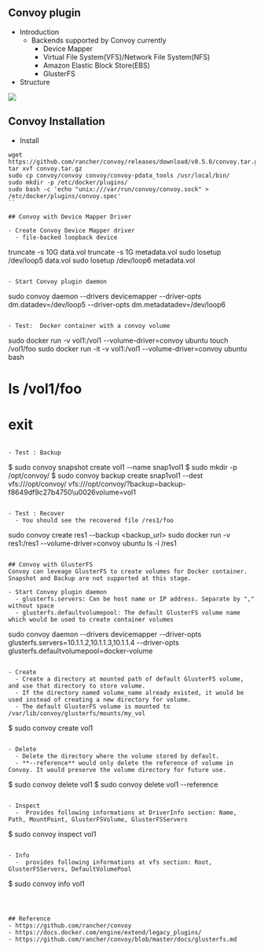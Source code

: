 
## Convoy plugin
- Introduction
  - Backends supported by Convoy currently
    - Device Mapper
    - Virtual File System(VFS)/Network File System(NFS)
    - Amazon Elastic Block Store(EBS)
    - GlusterFS
- Structure

![](http://img.scoop.it/qhnikgXThUYMjh8Ll8RuQzl72eJkfbmt4t8yenImKBVvK0kTmF0xjctABnaLJIm9)


## Convoy Installation 
- Install
```
wget https://github.com/rancher/convoy/releases/download/v0.5.0/convoy.tar.gz
tar xvf convoy.tar.gz
sudo cp convoy/convoy convoy/convoy-pdata_tools /usr/local/bin/
sudo mkdir -p /etc/docker/plugins/
sudo bash -c 'echo "unix:///var/run/convoy/convoy.sock" > /etc/docker/plugins/convoy.spec'
``

## Convoy with Device Mapper Driver

- Create Convoy Device Mapper driver
  - file-backed loopback device
```
truncate -s 10G data.vol
truncate -s 1G metadata.vol
sudo losetup /dev/loop5 data.vol
sudo losetup /dev/loop6 metadata.vol
```

- Start Convoy plugin daemon 
```
sudo convoy daemon --drivers devicemapper --driver-opts dm.datadev=/dev/loop5 --driver-opts dm.metadatadev=/dev/loop6
```

- Test:  Docker container with a convoy volume
```
sudo docker run -v vol1:/vol1 --volume-driver=convoy ubuntu touch /vol1/foo
sudo docker run -it -v vol1:/vol1 --volume-driver=convoy ubuntu bash
# ls /vol1/foo
# exit
```

- Test : Backup 
```
$ sudo convoy snapshot create vol1 --name snap1vol1
$ sudo mkdir -p /opt/convoy/
$ sudo convoy backup create snap1vol1 --dest vfs:///opt/convoy/
vfs:///opt/convoy/?backup=backup-f8649df9c27b4750\u0026volume=vol1
```

- Test : Recover
  - You should see the recovered file /res1/foo
```
sudo convoy create res1 --backup <backup_url>
sudo docker run -v res1:/res1 --volume-driver=convoy ubuntu ls -l /res1
```

## Convoy with GlusterFS
Convoy can leveage GlusterFS to create volumes for Docker container. Snapshot and Backup are not supported at this stage.

- Start Convoy plugin daemon 
  - glusterfs.servers: Can be host name or IP address. Separate by "," without space
  - glusterfs.defaultvolumepool: The default GlusterFS volume name which would be used to create container volumes
```
sudo convoy daemon --drivers devicemapper --driver-opts glusterfs.servers=10.1.1.2,10.1.1.3,10.1.1.4 --driver-opts glusterfs.defaultvolumepool=docker-volume
```

- Create
  - Create a directory at mounted path of default GlusterFS volume, and use that directory to store volume.
  - If the directory named volume_name already existed, it would be used instead of creating a new directory for volume.
  - The default GlusterFS volume is mounted to /var/lib/convoy/glusterfs/mounts/my_vol
```
$ sudo convoy create vol1
```

- Delete
  - Delete the directory where the volume stored by default.
  - **--reference** would only delete the reference of volume in Convoy. It would preserve the volume directory for future use.
```
$ sudo convoy delete vol1
$ sudo convoy delete vol1 --reference
```

- Inspect
  -  Provides following informations at DriverInfo section: Name, Path, MountPoint, GlusterFSVolume, GlusterFSServers
```
$ sudo convoy inspect vol1
```

- Info
  -  provides following informations at vfs section: Root, GlusterFSServers, DefaultVolumePool
```
$ sudo convoy info vol1
```



## Reference
- https://github.com/rancher/convoy
- https://docs.docker.com/engine/extend/legacy_plugins/
- https://github.com/rancher/convoy/blob/master/docs/glusterfs.md
